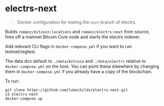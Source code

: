 # electrs-next

> Docker configuration for testing the `next` branch of electrs.

Builds `romanz/bitcoin:locations` and `romanz/electrs:next` from source, fires off a mainnet Bitcoin Core node and starts the electrs indexer.

Add relevant CLI flags in `docker-compose.yml` if you want to run testnet/regtest.

The data dirs default to `./data/bitcoin` and `./data/electrs` relative to `docker-compose.yml` on the host. You can point these elsewhere by changing them in `docker-compose.yml` if you already have a copy of the blockchain.

To run:

```
git clone https://github.com/lukechilds/electrs-next.git
cd electrs-next
docker-compose up
```
